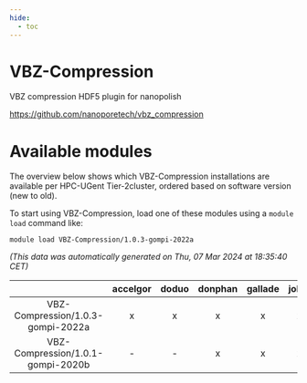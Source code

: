 ```yaml
---
hide:
  - toc
---
```


VBZ-Compression
===============


VBZ compression HDF5 plugin for nanopolish

https://github.com/nanoporetech/vbz_compression
# Available modules


The overview below shows which VBZ-Compression installations are available per HPC-UGent Tier-2cluster, ordered based on software version (new to old).

To start using VBZ-Compression, load one of these modules using a `module load` command like:

```shell
module load VBZ-Compression/1.0.3-gompi-2022a
```

*(This data was automatically generated on Thu, 07 Mar 2024 at 18:35:40 CET)*  

| |accelgor|doduo|donphan|gallade|joltik|skitty|
| :---: | :---: | :---: | :---: | :---: | :---: | :---: |
|VBZ-Compression/1.0.3-gompi-2022a|x|x|x|x|x|x|
|VBZ-Compression/1.0.1-gompi-2020b|-|-|x|x|x|x|
